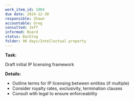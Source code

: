 ```yaml
---
work_item_id: 1004
due date: 2024-12-30
responsible: Shawn
accountable: Greg
consulted: Jeff
informed: Board
status: Backlog
folder: 90 days/Intellectual property
---
```


**Task:**

Draft initial IP licensing framework

**Details:**

- Outline terms for IP licensing between entities (if multiple)
- Consider royalty rates, exclusivity, termination clauses
- Consult with legal to ensure enforceability
